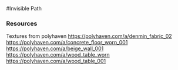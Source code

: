 #Invisible Path


### Resources

Textures from polyhaven
https://polyhaven.com/a/denmin_fabric_02
https://polyhaven.com/a/concrete_floor_worn_001
https://polyhaven.com/a/beige_wall_001
https://polyhaven.com/a/wood_table_worn
https://polyhaven.com/a/wood_table_001
